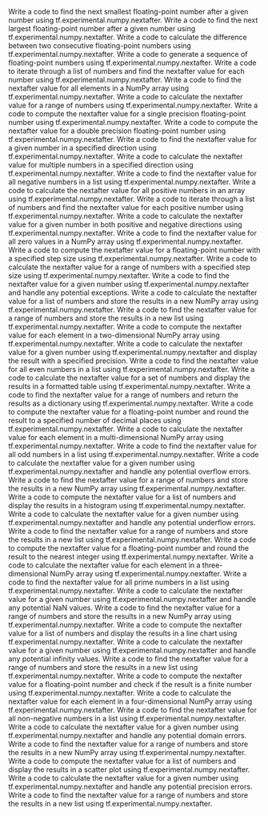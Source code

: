 Write a code to find the next smallest floating-point number after a given number using tf.experimental.numpy.nextafter.
Write a code to find the next largest floating-point number after a given number using tf.experimental.numpy.nextafter.
Write a code to calculate the difference between two consecutive floating-point numbers using tf.experimental.numpy.nextafter.
Write a code to generate a sequence of floating-point numbers using tf.experimental.numpy.nextafter.
Write a code to iterate through a list of numbers and find the nextafter value for each number using tf.experimental.numpy.nextafter.
Write a code to find the nextafter value for all elements in a NumPy array using tf.experimental.numpy.nextafter.
Write a code to calculate the nextafter value for a range of numbers using tf.experimental.numpy.nextafter.
Write a code to compute the nextafter value for a single precision floating-point number using tf.experimental.numpy.nextafter.
Write a code to compute the nextafter value for a double precision floating-point number using tf.experimental.numpy.nextafter.
Write a code to find the nextafter value for a given number in a specified direction using tf.experimental.numpy.nextafter.
Write a code to calculate the nextafter value for multiple numbers in a specified direction using tf.experimental.numpy.nextafter.
Write a code to find the nextafter value for all negative numbers in a list using tf.experimental.numpy.nextafter.
Write a code to calculate the nextafter value for all positive numbers in an array using tf.experimental.numpy.nextafter.
Write a code to iterate through a list of numbers and find the nextafter value for each positive number using tf.experimental.numpy.nextafter.
Write a code to calculate the nextafter value for a given number in both positive and negative directions using tf.experimental.numpy.nextafter.
Write a code to find the nextafter value for all zero values in a NumPy array using tf.experimental.numpy.nextafter.
Write a code to compute the nextafter value for a floating-point number with a specified step size using tf.experimental.numpy.nextafter.
Write a code to calculate the nextafter value for a range of numbers with a specified step size using tf.experimental.numpy.nextafter.
Write a code to find the nextafter value for a given number using tf.experimental.numpy.nextafter and handle any potential exceptions.
Write a code to calculate the nextafter value for a list of numbers and store the results in a new NumPy array using tf.experimental.numpy.nextafter.
Write a code to find the nextafter value for a range of numbers and store the results in a new list using tf.experimental.numpy.nextafter.
Write a code to compute the nextafter value for each element in a two-dimensional NumPy array using tf.experimental.numpy.nextafter.
Write a code to calculate the nextafter value for a given number using tf.experimental.numpy.nextafter and display the result with a specified precision.
Write a code to find the nextafter value for all even numbers in a list using tf.experimental.numpy.nextafter.
Write a code to calculate the nextafter value for a set of numbers and display the results in a formatted table using tf.experimental.numpy.nextafter.
Write a code to find the nextafter value for a range of numbers and return the results as a dictionary using tf.experimental.numpy.nextafter.
Write a code to compute the nextafter value for a floating-point number and round the result to a specified number of decimal places using tf.experimental.numpy.nextafter.
Write a code to calculate the nextafter value for each element in a multi-dimensional NumPy array using tf.experimental.numpy.nextafter.
Write a code to find the nextafter value for all odd numbers in a list using tf.experimental.numpy.nextafter.
Write a code to calculate the nextafter value for a given number using tf.experimental.numpy.nextafter and handle any potential overflow errors.
Write a code to find the nextafter value for a range of numbers and store the results in a new NumPy array using tf.experimental.numpy.nextafter.
Write a code to compute the nextafter value for a list of numbers and display the results in a histogram using tf.experimental.numpy.nextafter.
Write a code to calculate the nextafter value for a given number using tf.experimental.numpy.nextafter and handle any potential underflow errors.
Write a code to find the nextafter value for a range of numbers and store the results in a new list using tf.experimental.numpy.nextafter.
Write a code to compute the nextafter value for a floating-point number and round the result to the nearest integer using tf.experimental.numpy.nextafter.
Write a code to calculate the nextafter value for each element in a three-dimensional NumPy array using tf.experimental.numpy.nextafter.
Write a code to find the nextafter value for all prime numbers in a list using tf.experimental.numpy.nextafter.
Write a code to calculate the nextafter value for a given number using tf.experimental.numpy.nextafter and handle any potential NaN values.
Write a code to find the nextafter value for a range of numbers and store the results in a new NumPy array using tf.experimental.numpy.nextafter.
Write a code to compute the nextafter value for a list of numbers and display the results in a line chart using tf.experimental.numpy.nextafter.
Write a code to calculate the nextafter value for a given number using tf.experimental.numpy.nextafter and handle any potential infinity values.
Write a code to find the nextafter value for a range of numbers and store the results in a new list using tf.experimental.numpy.nextafter.
Write a code to compute the nextafter value for a floating-point number and check if the result is a finite number using tf.experimental.numpy.nextafter.
Write a code to calculate the nextafter value for each element in a four-dimensional NumPy array using tf.experimental.numpy.nextafter.
Write a code to find the nextafter value for all non-negative numbers in a list using tf.experimental.numpy.nextafter.
Write a code to calculate the nextafter value for a given number using tf.experimental.numpy.nextafter and handle any potential domain errors.
Write a code to find the nextafter value for a range of numbers and store the results in a new NumPy array using tf.experimental.numpy.nextafter.
Write a code to compute the nextafter value for a list of numbers and display the results in a scatter plot using tf.experimental.numpy.nextafter.
Write a code to calculate the nextafter value for a given number using tf.experimental.numpy.nextafter and handle any potential precision errors.
Write a code to find the nextafter value for a range of numbers and store the results in a new list using tf.experimental.numpy.nextafter.